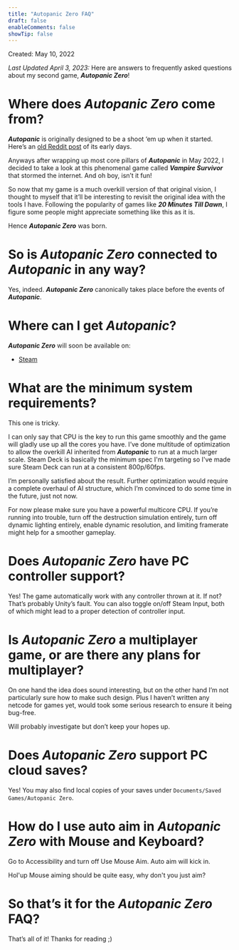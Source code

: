 ```yaml
---
title: "Autopanic Zero FAQ"
draft: false
enableComments: false
showTip: false
---
```


Created: May 10, 2022

*Last Updated April 3, 2023:* Here are answers to frequently asked questions about my second game, ***Autopanic Zero***!

# Where does *Autopanic Zero* come from?

***Autopanic*** is originally designed to be a shoot ‘em up when it started. Here’s an [old Reddit post](https://www.reddit.com/r/Unity3D/comments/fwgt8o/day_7_in_my_twin_stick_shooter_attempt/) of its early days.

Anyways after wrapping up most core pillars of ***Autopanic*** in May 2022, I decided to take a look at this phenomenal game called ***Vampire Survivor*** that stormed the internet. And oh boy, isn’t it fun!

So now that my game is a much overkill version of that original vision, I thought to myself that it’ll be interesting to revisit the original idea with the tools I have. Following the popularity of games like ***20 Minutes Till Dawn***, I figure some people might appreciate something like this as it is.

Hence ***Autopanic Zero*** was born.

# So is *Autopanic Zero* connected to *Autopanic* in any way?

Yes, indeed. ***Autopanic Zero*** canonically takes place before the events of ***Autopanic***.

# Where can I get *Autopanic*?

***Autopanic Zero*** will soon be available on:

- [Steam](https://store.steampowered.com/app/1423670/)

<!-- # Now that *Autopanic Zero* is out, what's next?

Still polishing up ***Autopanic***, should be releasing very soon. -->

<!-- # Will *Autopanic Zero* be receiving extra content updates?

I’d like to do so as long as I’m financially available! I find making Autopanic Zero to be a fun side project to test out designs and even contributes retroactively towards ***Autopanic***'s development. But I’m super broke now so I need to polish up and release ***Autopanic*** as soon as possible first.

If you’d like to support development of extra content, please consider buying the DLC. But please only purchase it if you find yourself comfortable supporting the content as it is now.

I’ll also make the project open source whenever I can no longer update it. -->

# What are the minimum system requirements?

This one is tricky.

I can only say that CPU is the key to run this game smoothly and the game will gladly use up all the cores you have. I’ve done multitude of optimization to allow the overkill AI inherited from ***Autopanic*** to run at a much larger scale. Steam Deck is basically the minimum spec I'm targeting so I've made sure Steam Deck can run at a consistent 800p/60fps.

I’m personally satisfied about the result. Further optimization would require a complete overhaul of AI structure, which I’m convinced to do some time in the future, just not now.

For now please make sure you have a powerful multicore CPU. If you’re running into trouble, turn off the destruction simulation entirely, turn off dynamic lighting entirely, enable dynamic resolution, and limiting framerate might help for a smoother gameplay.

# Does *Autopanic Zero* have PC controller support?

Yes! The game automatically work with any controller thrown at it. If not? That’s probably Unity’s fault. You can also toggle on/off Steam Input, both of which might lead to a proper detection of controller input.

# Is *Autopanic Zero* a multiplayer game, or are there any plans for multiplayer?

On one hand the idea does sound interesting, but on the other hand I’m not particularly sure how to make such design. Plus I haven’t written any netcode for games yet, would took some serious research to ensure it being bug-free.

Will probably investigate but don’t keep your hopes up.

# Does *Autopanic Zero* support PC cloud saves?

Yes! You may also find local copies of your saves under `Documents/Saved Games/Autopanic Zero`.

<!-- # I ran into a technical issue with the game. What should I do?

If you need technical support, please have a look in [Autopanic Zero Tech Fixes]({{< ref "/tech-fixes/autopanic-zero" >}}). If the problem still hasn't been resolved, you can find help in [Autopanic Steam Technical Support forum](https://steamcommunity.com/app/1423670/discussions/1/) or in the official Discord server `#autopanic-tech-support` channel, which should help get you sorted. -->


# How do I use auto aim in *Autopanic Zero* with Mouse and Keyboard?

Go to Accessibility and turn off Use Mouse Aim. Auto aim will kick in.

Hol'up Mouse aiming should be quite easy, why don't you just aim?

# So that’s it for the *Autopanic Zero* FAQ?

That’s all of it! Thanks for reading ;)
